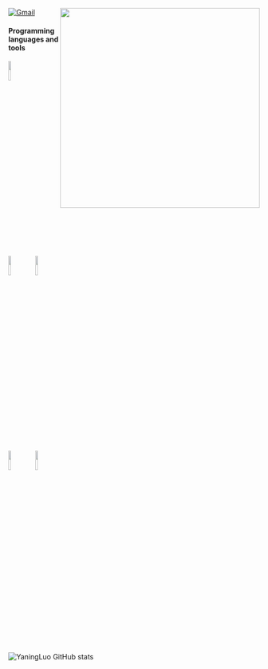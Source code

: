 [![Gmail](https://img.shields.io/badge/-Gmail-c14438?style=flat&logo=Gmail&logoColor=white)](mailto:luo316519@gmail.com)
<img align='right' src='https://github.com/YaningLuo/YaningLuo/blob/main/img/shawu.png' width='400px'>

<!-- ![YaningLuo GitHub stats](https://github-readme-stats.vercel.app/api?username=YaningLuo&show_icons=true&hide=stars,commits,prs,issues,contribs) -->
  
#### Programming languages and tools
<p>
<code><img width="10%" src="https://github.com/YaningLuo/YaningLuo/blob/main/img/minecraft-ar21.svg"></code>
</br>
<code><img width="10%" src="https://github.com/YaningLuo/YaningLuo/blob/main/img/djangoproject-ar21.svg"></code>
<code><img width="10%" src="https://github.com/YaningLuo/YaningLuo/blob/main/img/docker-ar21.svg"></code>
</br>
<code><img width="10%" src="https://github.com/YaningLuo/YaningLuo/blob/main/img/mysql-ar21.svg"></code>
<code><img width="10%" src="https://github.com/YaningLuo/YaningLuo/blob/main/img/python-ar21.svg"></code>
</br>

![YaningLuo GitHub stats](https://github-readme-stats.vercel.app/api?username=YaningLuo&hide=prs,issues&theme=THEME_NAME)

</p>
